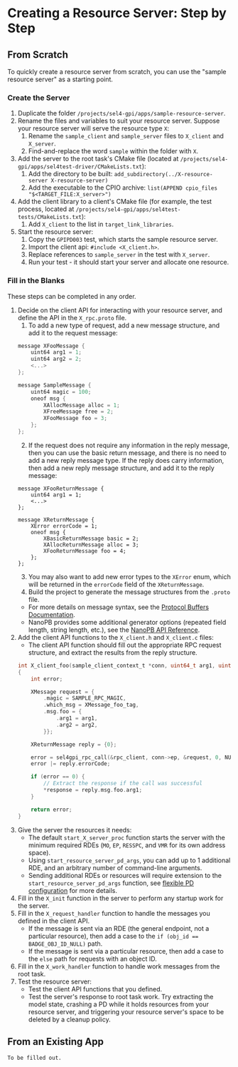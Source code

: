 # Creating a Resource Server: Step by Step

## From Scratch
To quickly create a resource server from scratch, you can use the "sample resource server" as a starting point.

### Create the Server
1. Duplicate the folder `/projects/sel4-gpi/apps/sample-resource-server`.
2. Rename the files and variables to suit your resource server. Suppose your resource server will serve the resource type `X`:
    1. Rename the `sample_client` and `sample_server` files to `X_client` and `X_server`.
    2. Find-and-replace the word `sample` within the folder with `X`.
3. Add the server to the root task's CMake file (located at `/projects/sel4-gpi/apps/sel4test-driver/CMakeLists.txt`):
    1. Add the directory to be built: `add_subdirectory(../X-resource-server X-resource-server)`
    2. Add the executable to the CPIO archive: `list(APPEND cpio_files "$<TARGET_FILE:X_server>")`
4. Add the client library to a client's CMake file (for example, the test process, located at `/projects/sel4-gpi/apps/sel4test-tests/CMakeLists.txt`):
    1. Add `X_client` to the list in `target_link_libraries`.
5. Start the resource server:
    1. Copy the `GPIPD003` test, which starts the sample resource server.
    2. Import the client api: `#include <X_client.h>`.
    3. Replace references to `sample_server` in the test with `X_server`.
    4. Run your test - it should start your server and allocate one resource.

### Fill in the Blanks
These steps can be completed in any order.

1. Decide on the client API for interacting with your resource server, and define the API in the `X_rpc.proto` file.
    1. To add a new type of request, add a new message structure, and add it to the request message:
    ```c
    message XFooMessage {
        uint64 arg1 = 1;
        uint64 arg2 = 2;
        <...>
    };

    message SampleMessage {
        uint64 magic = 100;
        oneof msg {
            XAllocMessage alloc = 1;
            XFreeMessage free = 2;
            XFooMessage foo = 3;
        };
    };
    ```
    2. If the request does not require any information in the reply message, then you can use the basic return message, and there is no need to add a new reply message type. If the reply does carry information, then add a new reply message structure, and add it to the reply message:
    ```
    message XFooReturnMessage {
        uint64 arg1 = 1;
        <...>
    };

    message XReturnMessage {
        XError errorCode = 1; 
        oneof msg {
            XBasicReturnMessage basic = 2;
            XAllocReturnMessage alloc = 3;
            XFooReturnMessage foo = 4;
        };
    };
    ```
    3. You may also want to add new error types to the `XError` enum, which will be returned in the `errorCode` field of the `XReturnMessage`.
    4. Build the project to generate the message structures from the `.proto` file.
    - For more details on message syntax, see the [Protocol Buffers Documentation](https://protobuf.dev/programming-guides/proto3/). 
    - NanoPB provides some additional generator options (repeated field length, string length, etc.), see the [NanoPB API Reference](https://jpa.kapsi.fi/nanopb/docs/reference.html#generator-options). 
2. Add the client API functions to the `X_client.h` and `X_client.c` files:
    - The client API function should fill out the appropriate RPC request structure, and extract the results from the reply structure.
    ```c
    int X_client_foo(sample_client_context_t *conn, uint64_t arg1, uint64_t arg2, uint64_t *response)
    {
        int error;

        XMessage request = {
            .magic = SAMPLE_RPC_MAGIC,
            .which_msg = XMessage_foo_tag,
            .msg.foo = {
                .arg1 = arg1,
                .arg2 = arg2,
            }};

        XReturnMessage reply = {0};

        error = sel4gpi_rpc_call(&rpc_client, conn->ep, &request, 0, NULL, &reply);
        error |= reply.errorCode;

        if (error == 0) {
            // Extract the response if the call was successful
            *response = reply.msg.foo.arg1;
        }

        return error;
    }
    ```
3. Give the server the resources it needs:
    - The default `start_X_server_proc` function starts the server with the minimum required RDEs (`MO`, `EP`, `RESSPC`, and `VMR` for its own address space).
    - Using `start_resource_server_pd_args`, you can add up to 1 additional RDE, and an arbitrary number of command-line arguments. 
    - Sending additional RDEs or resources will require extension to the `start_resource_server_pd_args` function, see [flexible PD configuration](target_flexible_pd) for more details.
4. Fill in the `X_init` function in the server to perform any startup work for the server.
5. Fill in the `X_request_handler` function to handle the messages you defined in the client API.
    - If the message is sent via an RDE (the general endpoint, not a particular resource), then add a case to the `if (obj_id == BADGE_OBJ_ID_NULL)` path.
    - If the message is sent via a particular resource, then add a case to the `else` path for requests with an object ID.
6. Fill in the `X_work_handler` function to handle work messages from the root task.
7. Test the resource server:
    - Test the client API functions that you defined.
    - Test the server's response to root task work. Try extracting the model state, crashing a PD while it holds resources from your resource server, and triggering your resource server's space to be deleted by a cleanup policy.

## From an Existing App

```{attention}
To be filled out.
```